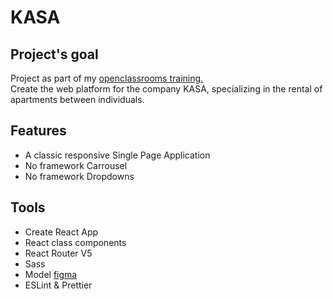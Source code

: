 <h1>KASA</h1>

<div>
    <h2>Project's goal</h2>
<p>
    Project as part of my <a href="https://openclassrooms.com/fr/paths/516-developpeur-dapplication-javascript-react" target="_blank">openclassrooms training.</a>
    <br/> 
    Create the web platform for the company KASA, specializing in the rental of apartments between individuals.
</p>
    <h2>Features</h2>
    <ul>
        <li>A classic responsive Single Page Application</li>
        <li>No framework Carrousel</li>
        <li>No framework Dropdowns</li>
    </ul>
    <h2>Tools</h2>
    <ul>
        <li> Create React App </li>
        <li> React class components</li>
        <li> React Router V5</li>
        <li> Sass </li>
        <li>Model <a href="https://www.figma.com/file/bAnXDNqRKCRRP8mY2gcb5p/UI-Design-Kasa-FR" target="_blank">figma</a></li>
        <li>ESLint & Prettier</li>
    </ul>
</div>